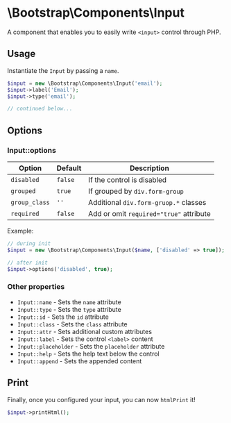 # \Bootstrap\Components\Input

A component that enables you to easily write `<input>` control through PHP.

## Usage

Instantiate the `Input` by passing a `name`.

```php
$input = new \Bootstrap\Components\Input('email');
$input->label('Email');
$input->type('email');

// continued below...
```

## Options

### Input::options

| Option | Default | Description |
| ------ | ------- | ----------- |
| `disabled` | `false` | If the control is disabled |
| `grouped` | `true` | If grouped by `div.form-group` |
| `group_class` | `''` | Additional `div.form-gruop.*` classes |
| `required` | `false` | Add or omit `required="true"` attribute |

Example:
```php
// during init
$input = new \Bootstrap\Components\Input($name, ['disabled' => true]);

// after init
$input->options('disabled', true);
```

### Other properties

- `Input::name` - Sets the `name` attribute
- `Input::type` - Sets the `type` attribute
- `Input::id` - Sets the `id` attribute
- `Input::class` - Sets the `class` attribute
- `Input::attr` - Sets additional custom attributes
- `Input::label` - Sets the control `<label>` content
- `Input::placeholder` - Sets the `placeholder` attribute
- `Input::help` - Sets the help text below the control
- `Input::append` - Sets the appended content

## Print

Finally, once you configured your input, you can now `htmlPrint` it!
```php
$input->printHtml();
```